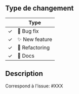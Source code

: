 <!--
Merci pour cette Pull Request!

Pour faciliter le process de revue des PR, merci de compléter les points suivants:

- [ ] Ajouter vous aux CONTRIBUTORS si vous êtes un nouveau *contributeur*.
- [ ] Ajouter une entrée ChangeLog en décribvant ce que votre PR fait.
- [ ] S'il s'agit d'une nouvelle fonctionnalité, ou un fix d'un bug important, ajoutez une entrée What's New dans 
      `doc/whatsnew/<current release.rst>`.
- [ ] Ecrivez une bonne description de votre PR.
-->

## Type de changement

<!-- Conserver les lignes correspondants à votre type de changement: -->

|     | Type                   |
| --- | ---------------------- |
| ✓   | :bug: Bug fix          |
| ✓   | :sparkles: New feature |
| ✓   | :hammer: Refactoring   |
| ✓   | :scroll: Docs          |

## Description

<!--
Si cette PR règle une issue particulière, saisissez son ID. L'issue sera automatiquement marquée comme **réglée** quand ce PR sera mergée.:
-->

Correspond à l'issue: #XXX
